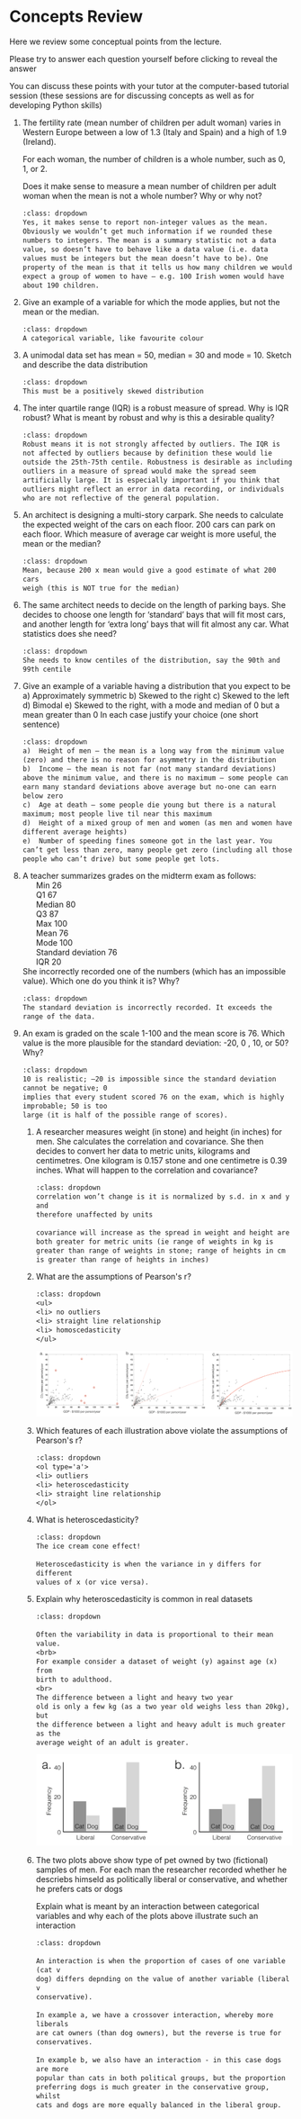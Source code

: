# Concepts Review

Here we review some conceptual points from the lecture.

Please try to answer each question yourself before clicking to reveal
the answer

You can discuss these points with your tutor at the computer-based
tutorial session (these sessions are for discussing concepts as well
as for developing Python skills)


<ol>
<li>The fertility rate (mean number of children per adult woman) varies in Western Europe between a low of 1.3 (Italy and Spain) and a high of 1.9 (Ireland).

For each woman, the number of children is a whole number, such as 0, 1, or 2.

Does it make sense to measure a mean number of children per adult woman when the mean is not a whole number? Why or why not?

```{admonition} Click to reveal answer
:class: dropdown
Yes, it makes sense to report non-integer values as the mean. Obviously we wouldn’t get much information if we rounded these numbers to integers. The mean is a summary statistic not a data value, so doesn’t have to behave like a data value (i.e. data values must be integers but the mean doesn’t have to be). One property of the mean is that it tells us how many children we would expect a group of women to have – e.g. 100 Irish women would have about 190 children.

```



<li>Give an example of a variable for which the mode applies, but not
the mean or the median.

```{admonition} Click to reveal answer
:class: dropdown
A categorical variable, like favourite colour

```


<li>A unimodal data set has mean = 50, median = 30 and mode
= 10. Sketch and describe the data distribution

```{admonition} Click to reveal answer
:class: dropdown
This must be a positively skewed distribution

```


<li> The inter quartile range (IQR) is a robust measure of spread. Why
is IQR robust? What is meant by robust and why is this a desirable
quality?

```{admonition} Click to reveal answer
:class: dropdown
Robust means it is not strongly affected by outliers. The IQR is not affected by outliers because by definition these would lie outside the 25th-75th centile. Robustness is desirable as including outliers in a measure of spread would make the spread seem artificially large. It is especially important if you think that outliers might reflect an error in data recording, or individuals who are not reflective of the general population.

```


<li> An architect is designing a multi-story carpark. She needs to calculate the expected weight of the cars on each floor. 200 cars can park on each floor. Which measure of average car weight is more useful, the mean or the median?


```{admonition} Click to reveal answer
:class: dropdown
Mean, because 200 x mean would give a good estimate of what 200 cars
weigh (this is NOT true for the median)

```

<li> The same architect needs to decide on the length of parking
bays. She decides to choose one length for ‘standard’ bays that will
fit most cars, and another length for ‘extra long’ bays that will fit
almost any car. What statistics does she need?

```{admonition} Click to reveal answer
:class: dropdown
She needs to know centiles of the distribution, say the 90th and 99th centile

```


<li>	Give an example of a variable having a distribution that you expect to be 
a)	Approximately symmetric
b)	Skewed to the right
c)	Skewed to the left
d)	Bimodal
e)	Skewed to the right, with a mode and median of 0 but a mean greater than 0
In each case justify your choice (one short sentence)

```{admonition} Click to reveal answer
:class: dropdown
a)	Height of men – the mean is a long way from the minimum value (zero) and there is no reason for asymmetry in the distribution
b)	Income – the mean is not far (not many standard deviations) above the minimum value, and there is no maximum – some people can earn many standard deviations above average but no-one can earn below zero
c)	Age at death – some people die young but there is a natural maximum; most people live til near this maximum
d)	Height of a mixed group of men and women (as men and women have different average heights)
e)	Number of speeding fines someone got in the last year. You can’t get less than zero, many people get zero (including all those people who can’t drive) but some people get lots.

```

<li>A teacher summarizes grades on the midterm exam as follows:
<ul type=none>
<li>  Min 26 
 <li> Q1 67 
 <li> Median 80 
 <li> Q3 87 
 <li> Max 100 
 <li> Mean 76 
 <li> Mode 100 
 <li>Standard deviation 76 
 <li>IQR 20
 </ul>
  She incorrectly recorded one of the numbers (which has an impossible
  value). Which one do you think it is? Why?

```{admonition} Click to reveal answer
:class: dropdown
The standard deviation is incorrectly recorded. It exceeds the range of the data. 

```

<li> An exam is graded on the scale 1-100 and the mean score is 76. Which value is the 
more plausible for the standard deviation: -20, 0 , 10, or 50? Why?

```{admonition} Click to reveal answer
:class: dropdown
10 is realistic; –20 is impossible since the standard deviation cannot be negative; 0 
implies that every student scored 76 on the exam, which is highly improbable; 50 is too 
large (it is half of the possible range of scores).   

```


<ol>
<li>A researcher measures weight (in stone) and height (in inches) for men. She calculates the correlation and covariance. She then decides to convert her data to metric units, kilograms and centimetres. One kilogram is 0.157 stone and one centimetre is 0.39 inches. What will happen to the correlation and covariance?

```{admonition} Click to reveal answer
:class: dropdown
correlation won’t change is it is normalized by s.d. in x and y and
therefore unaffected by units

covariance will increase as the spread in weight and height are both greater for metric units (ie range of weights in kg is greater than range of weights in stone; range of heights in cm is greater than range of heights in inches)

```



<li>What are the assumptions of Pearson's r?

```{admonition} Click to reveal answer
:class: dropdown
<ul>
<li> no outliers
<li> straight line relationship
<li> homoscedasticity 
</ul>

```

![rViolations](images/corrProbs.png)
<li>Which features of each illustration above violate the assumptions
of Pearson's r?

```{admonition} Click to reveal answer
:class: dropdown
<ol type='a'>
<li> outliers
<li> heteroscedasticity
<li> straight line relationship
</ol>

```


<li>What is heteroscedasticity?

```{admonition} Click to reveal answer
:class: dropdown
The ice cream cone effect!

Heteroscedasticity is when the variance in y differs for different
values of x (or vice versa).

```


<li> Explain why heteroscedasticity is common in real datasets

```{admonition} Click to reveal answer
:class: dropdown

Often the variability in data is proportional to their mean
value.
<brb>
For example consider a dataset of weight (y) against age (x) from
birth to adulthood.
<br>
The difference between a light and heavy two year
old is only a few kg (as a two year old weighs less than 20kg), but
the difference between a light and heavy adult is much greater as the
average weight of an adult is greater.
```

![rViolations](images/catInteractions.png)
<li> The two plots above show type of pet owned by two (fictional) samples
of men. For each man the researcher recorded whether he descriebs
himseld as politically liberal or conservative, and whether he prefers
cats or dogs

Explain what is meant by an interaction between categorical variables and why each of the plots
above illustrate such an interaction
```{admonition} Click to reveal answer
:class: dropdown

An interaction is when the proportion of cases of one variable (cat v
dog) differs depnding on the value of another variable (liberal v
conservative).

In example a, we have a crossover interaction, whereby more liberals
are cat owners (than dog owners), but the reverse is true for
conservatives.

In example b, we also have an interaction - in this case dogs are more
popular than cats in both political groups, but the proportion
preferring dogs is much greater in the conservative group, whilst
cats and dogs are more equally balanced in the liberal group.
```



